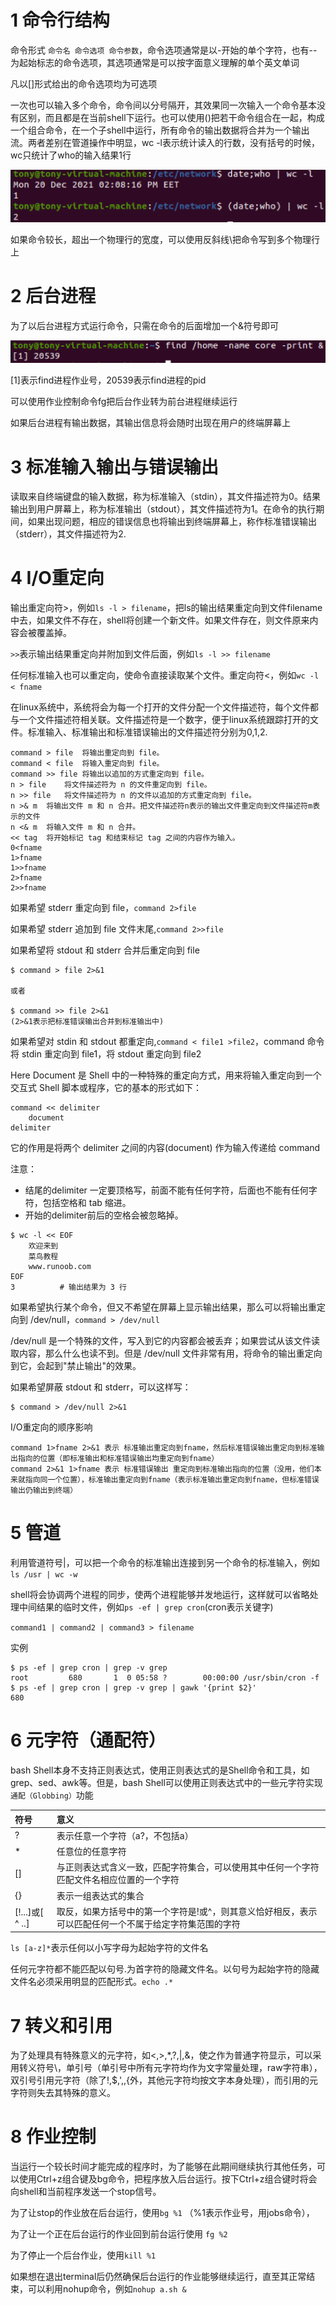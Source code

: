 # 1 命令行结构

命令形式 `命令名 命令选项 命令参数`，命令选项通常是以-开始的单个字符，也有--为起始标志的命令选项，其选项通常是可以按字面意义理解的单个英文单词

凡以[]形式给出的命令选项均为可选项

一次也可以输入多个命令，命令间以分号隔开，其效果同一次输入一个命令基本没有区别，而且都是在当前shell下运行。也可以使用()把若干命令组合在一起，构成一个组合命令，在一个子shell中运行，所有命令的输出数据将合并为一个输出流。两者差别在管道操作中明显，wc -l表示统计读入的行数，没有括号的时候，wc只统计了who的输入结果1行

![image-20211220200841001](https://raw.githubusercontent.com/liang636600/cloudImg/master/images/image-20211220200841001.png)

如果命令较长，超出一个物理行的宽度，可以使用反斜线\把命令写到多个物理行上

# 2 后台进程

为了以后台进程方式运行命令，只需在命令的后面增加一个&符号即可

![image-20211220201832972](https://raw.githubusercontent.com/liang636600/cloudImg/master/images/image-20211220201832972.png)

[1]表示find进程作业号，20539表示find进程的pid

可以使用作业控制命令fg把后台作业转为前台进程继续运行

如果后台进程有输出数据，其输出信息将会随时出现在用户的终端屏幕上

# 3 标准输入输出与错误输出

读取来自终端键盘的输入数据，称为标准输入（stdin），其文件描述符为0。结果输出到用户屏幕上，称为标准输出（stdout），其文件描述符为1。在命令的执行期间，如果出现问题，相应的错误信息也将输出到终端屏幕上，称作标准错误输出（stderr），其文件描述符为2.

# 4 I/O重定向

输出重定向符>，例如`ls -l > filename`，把ls的输出结果重定向到文件filename中去，如果文件不存在，shell将创建一个新文件。如果文件存在，则文件原来内容会被覆盖掉。

`>>`表示输出结果重定向并附加到文件后面，例如`ls -l >> filename`

任何标准输入也可以重定向，使命令直接读取某个文件。重定向符<，例如`wc -l < fname`

在linux系统中，系统将会为每一个打开的文件分配一个文件描述符，每个文件都与一个文件描述符相关联。文件描述符是一个数字，便于linux系统跟踪打开的文件。标准输入、标准输出和标准错误输出的文件描述符分别为0,1,2.

```
command > file	将输出重定向到 file。
command < file	将输入重定向到 file。
command >> file	将输出以追加的方式重定向到 file。
n > file	将文件描述符为 n 的文件重定向到 file。
n >> file	将文件描述符为 n 的文件以追加的方式重定向到 file。
n >& m	将输出文件 m 和 n 合并。把文件描述符n表示的输出文件重定向到文件描述符m表示的文件
n <& m	将输入文件 m 和 n 合并。
<< tag	将开始标记 tag 和结束标记 tag 之间的内容作为输入。
0<fname
1>fname
1>>fname
2>fname
2>>fname
```

如果希望 stderr 重定向到 file，`command 2>file`

如果希望 stderr 追加到 file 文件末尾,`command 2>>file`

如果希望将 stdout 和 stderr 合并后重定向到 file

```
$ command > file 2>&1

或者

$ command >> file 2>&1    
(2>&1表示把标准错误输出合并到标准输出中)
```

如果希望对 stdin 和 stdout 都重定向,`command < file1 >file2`，command 命令将 stdin 重定向到 file1，将 stdout 重定向到 file2

Here Document 是 Shell 中的一种特殊的重定向方式，用来将输入重定向到一个交互式 Shell 脚本或程序，它的基本的形式如下：

```
command << delimiter
    document
delimiter
```

它的作用是将两个 delimiter 之间的内容(document) 作为输入传递给 command

注意：

* 结尾的delimiter 一定要顶格写，前面不能有任何字符，后面也不能有任何字符，包括空格和 tab 缩进。
* 开始的delimiter前后的空格会被忽略掉。

```
$ wc -l << EOF
    欢迎来到
    菜鸟教程
    www.runoob.com
EOF
3          # 输出结果为 3 行
```

如果希望执行某个命令，但又不希望在屏幕上显示输出结果，那么可以将输出重定向到 /dev/null，`command > /dev/null`

/dev/null 是一个特殊的文件，写入到它的内容都会被丢弃；如果尝试从该文件读取内容，那么什么也读不到。但是 /dev/null 文件非常有用，将命令的输出重定向到它，会起到"禁止输出"的效果。

如果希望屏蔽 stdout 和 stderr，可以这样写：

```
$ command > /dev/null 2>&1
```

I/O重定向的顺序影响

```
command 1>fname 2>&1 表示 标准输出重定向到fname，然后标准错误输出重定向到标准输出指向的位置（即标准输出和标准错误输出均重定向到fname）
command 2>&1 1>fname 表示 标准错误输出 重定向到标准输出指向的位置（没用，他们本来就指向同一个位置），标准输出重定向到fname（表示标准输出重定向到fname，但标准错误输出仍输出到终端）
```

# 5 管道

利用管道符号|，可以把一个命令的标准输出连接到另一个命令的标准输入，例如`ls /usr | wc -w`

shell将会协调两个进程的同步，使两个进程能够并发地运行，这样就可以省略处理中间结果的临时文件，例如`ps -ef | grep cron`(cron表示关键字)

`command1 | command2 | command3 > filename`

实例

```
$ ps -ef | grep cron | grep -v grep
root         680       1  0 05:58 ?        00:00:00 /usr/sbin/cron -f
$ ps -ef | grep cron | grep -v grep | gawk '{print $2}'
680
```

# 6 元字符（通配符）

bash Shell本身不支持正则表达式，使用正则表达式的是Shell命令和工具，如grep、sed、awk等。但是，bash Shell可以使用正则表达式中的一些元字符实现`通配（Globbing）`功能

| 符号            | 意义                                                         |
| :-------------- | :----------------------------------------------------------- |
| ?               | 表示任意一个字符（a?，不包括a）                              |
| *               | 任意位的任意字符                                             |
| []              | 与正则表达式含义一致，匹配字符集合，可以使用其中任何一个字符匹配文件名相应位置的一个字符 |
| {}              | 表示一组表达式的集合                                         |
| [!...]或[ ^ ..] | 取反，如果方括号中的第一个字符是!或^，则其意义恰好相反，表示可以匹配任何一个不属于给定字符集范围的字符 |

`ls [a-z]*`表示任何以小写字母为起始字符的文件名

任何元字符都不能匹配以句号.为首字符的隐藏文件名。以句号为起始字符的隐藏文件名必须采用明显的匹配形式。`echo .*`

# 7 转义和引用

为了处理具有特殊意义的元字符，如<,>,*,?,|,&，使之作为普通字符显示，可以采用转义符号\，单引号（单引号中所有元字符均作为文字常量处理，raw字符串），双引号引用元字符（除了!,$,',\,{外，其他元字符均按文字本身处理），而引用的元字符则失去其特殊的意义。

# 8 作业控制

当运行一个较长时间才能完成的程序时，为了能够在此期间继续执行其他任务，可以使用Ctrl+z组合键及bg命令，把程序放入后台运行。按下Ctrl+z组合键时将会向shell和当前程序发送一个stop信号。

为了让stop的作业放在后台运行，使用`bg %1` （%1表示作业号，用jobs命令），

为了让一个正在后台运行的作业回到前台运行使用 `fg %2`

为了停止一个后台作业，使用`kill %1`

如果想在退出terminal后仍然确保后台运行的作业能够继续运行，直至其正常结束，可以利用nohup命令，例如`nohup a.sh &`